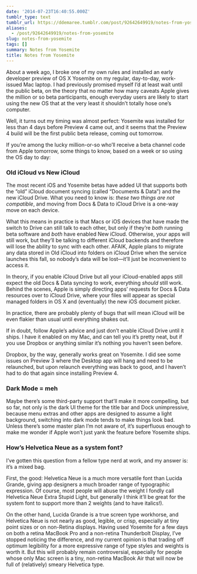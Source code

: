 ```yaml
---
date: '2014-07-23T16:40:55.000Z'
tumblr_type: text
tumblr_url: https://ddemaree.tumblr.com/post/92642649919/notes-from-yosemite
aliases:
  - /post/92642649919/notes-from-yosemite
slug: notes-from-yosemite
tags: []
summary: Notes from Yosemite
title: Notes from Yosemite
---
```


<p>About a week ago, I broke one of my own rules and installed an early developer preview of OS X Yosemite on my regular, day-to-day, work-issued Mac laptop. I had previously promised myself I&#8217;d at least wait until the public beta, on the theory that no matter how many caveats Apple gives the million or so beta participants, enough everyday users are likely to start using the new OS that at the very least it shouldn&#8217;t totally hose one&#8217;s computer.</p>
<p>Well, it turns out my timing was almost perfect: Yosemite was installed for less than 4 days before Preview 4 came out, and it seems that the Preview 4 build will be the first public beta release, coming out tomorrow.</p>
<p>If you&#8217;re among the lucky million-or-so who&#8217;ll receive a beta channel code from Apple tomorrow, some things to know, based on a week or so using the OS day to day:</p>
<h3>Old iCloud vs New iCloud</h3>
<p>The most recent iOS and Yosemite betas have added UI that supports both the &#8220;old&#8221; iCloud document syncing (called &#8220;Documents &amp; Data&#8221;) and the new iCloud Drive. What you need to know is: <em>these two things are not compatible</em>, and moving from Docs &amp; Data to iCloud Drive is a one-way move on each device.</p>
<p>What this means in practice is that Macs or iOS devices that have made the switch to Drive can still talk to each other, but only if they&#8217;re <em>both</em> running beta software and <em>both</em> have enabled New iCloud. Otherwise, your apps will still work, but they&#8217;ll be talking to different iCloud backends and therefore will lose the ability to sync with each other. AFAIK, Apple plans to migrate any data stored in Old iCloud into folders on iCloud Drive when the service launches this fall, so nobody&#8217;s data will be lost—it&#8217;ll just be inconvenient to access it.</p>
<p>In theory, if you enable iCloud Drive but all your iCloud-enabled apps still expect the old Docs &amp; Data syncing to work, everything <em>should</em> still work. Behind the scenes, Apple is simply directing apps&#8217; requests for Docs &amp; Data resources over to iCloud Drive, where your files will appear as special managed folders in OS X and (eventually) the new iOS document picker.</p>
<p>In practice, there are probably plenty of bugs that will mean iCloud will be even flakier than usual until everything shakes out.</p>
<p>If in doubt, follow Apple&#8217;s advice and just don&#8217;t enable iCloud Drive until it ships. I have it enabled on my Mac, and can tell you it&#8217;s pretty neat, but if you use Dropbox or anything similar it&#8217;s nothing you haven&#8217;t seen before.</p>
<p>Dropbox, by the way, generally works great on Yosemite. I did see some issues on Preview 3 where the Desktop app will hang and need to be relaunched, but upon relaunch everything was back to good, and I haven&#8217;t had to do that again since installing Preview 4.</p>
<h3>Dark Mode = meh</h3>
<p>Maybe there&#8217;s some third-party support that&#8217;ll make it more compelling, but so far, not only is the dark UI theme for the title bar and Dock unimpressive, because menu extras and other apps are designed to assume a light background, switching into dark mode tends to make things look bad. Unless there&#8217;s some master plan I&#8217;m not aware of, it&#8217;s superfluous enough to make me wonder if Apple won&#8217;t just yank the feature before Yosemite ships.</p>
<h3>How&#8217;s Helvetica Neue as a system font?</h3>
<p>I&#8217;ve gotten this question from a fellow type nerd at work, and my answer is: it&#8217;s a mixed bag.</p>
<p>First, the good: Helvetica Neue is a much more versatile font than Lucida Grande, giving app designers a much broader range of typographic expression. Of course, most people will abuse the weight I fondly call Helvetica Neue Extra Stupid Light, but generally I think it&#8217;ll be great for the system font to support more than 2 weights (and to have italics!).</p>
<p>On the other hand, Lucida Grande is a true screen type workhorse, and Helvetica Neue is not nearly as good, legible, or crisp, especially at tiny point sizes or on non-Retina displays. Having used Yosemite for a few days on both a retina MacBook Pro and a non-retina Thunderbolt Display, I&#8217;ve stopped noticing the difference, and my current opinion is that trading off optimum legibility for a more expressive range of type styles and weights is worth it. But this will probably remain controversial, especially for people whose only Mac screen is a tiny, non-retina MacBook Air that will now be full of (relatively) smeary Helvetica type.</p>